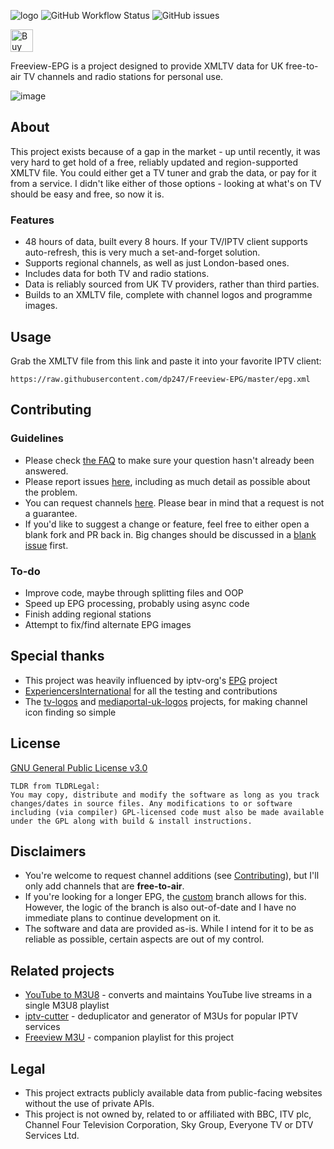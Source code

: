
![logo](https://user-images.githubusercontent.com/9065463/232618260-d9017259-1786-4d85-807f-63752143d403.png)
![GitHub Workflow Status](https://img.shields.io/github/actions/workflow/status/dp247/Freeview-EPG/actions.yml?color=%232ca9bc&label=EPG%20Generation&style=flat-square) ![GitHub issues](https://img.shields.io/github/issues-raw/dp247/Freeview-EPG?color=%232ca9bc&style=flat-square)

<a href='https://ko-fi.com/K3K4EYJL5' target='_blank'><img height='36' style='border:0px;height:36px;' src='https://storage.ko-fi.com/cdn/kofi2.png?v=3' border='0' alt='Buy Me a Coffee at ko-fi.com' /></a>

Freeview-EPG is a project designed to provide XMLTV data for UK free-to-air TV channels and radio stations for personal use.

![image](https://user-images.githubusercontent.com/9065463/235314658-369f0825-692c-4626-8938-d3f60de3d167.png)

## About
This project exists because of a gap in the market - up until recently, it was very hard to get hold of a free, reliably updated and region-supported XMLTV file. You could either get a TV tuner and grab the data, or pay for it from a service. I didn't like either of those options - looking at what's on TV should be easy and free, so now it is.
### Features
- 48 hours of data, built every 8 hours. If your TV/IPTV client supports auto-refresh, this is very much a set-and-forget solution.
- Supports regional channels, as well as just London-based ones.
- Includes data for both TV and radio stations.
- Data is reliably sourced from UK TV providers, rather than third parties. 
- Builds to an XMLTV file, complete with channel logos and programme images.

## Usage
Grab the XMLTV file from this link and paste it into your favorite IPTV client:
```
https://raw.githubusercontent.com/dp247/Freeview-EPG/master/epg.xml
```

## Contributing
### Guidelines
- Please check [the FAQ](https://github.com/dp247/Freeview-EPG/wiki/FAQ) to make sure your question hasn't already been answered.
- Please report issues [here](https://github.com/dp247/Freeview-EPG/issues/new?assignees=&labels=bug&template=issue-report.md&title=%5BIssue%5D), including as much detail as possible about the problem.
- You can request channels [here](https://github.com/dp247/Freeview-EPG/issues/new?assignees=&labels=channel&template=channel-request.md&title=%5BChannel+request%5D). Please bear in mind that a request is not a guarantee.
- If you'd like to suggest a change or feature, feel free to either open a blank fork and PR back in. Big changes should be discussed in a [blank issue](https://github.com/dp247/Freeview-EPG/issues/new) first.

### To-do
- Improve code, maybe through splitting files and OOP
- Speed up EPG processing, probably using async code
- Finish adding regional stations
- Attempt to fix/find alternate EPG images

## Special thanks
- This project was heavily influenced by iptv-org's [EPG](https://github.com/iptv-org/epg) project
- [ExperiencersInternational](https://github.com/ExperiencersInternational) for all the testing and contributions
- The [tv-logos](https://github.com/tv-logo/tv-logos) and [mediaportal-uk-logos](https://github.com/Jasmeet181/mediaportal-uk-logos) projects, for making channel icon finding so simple


## License
[GNU General Public License v3.0](https://github.com/dp247/Freeview-EPG/blob/master/LICENSE)
```text
TLDR from TLDRLegal:
You may copy, distribute and modify the software as long as you track changes/dates in source files. Any modifications to or software including (via compiler) GPL-licensed code must also be made available under the GPL along with build & install instructions.

```

## Disclaimers
- You're welcome to request channel additions (see [Contributing](#contributing)), but I'll only add channels that are **free-to-air**.
- If you're looking for a longer EPG, the [custom](https://github.com/dp247/Freeview-EPG/tree/custom) branch allows for this. However, the logic of the branch is also out-of-date and I have no immediate plans to continue development on it.
- The software and data are provided as-is. While I intend for it to be as reliable as possible, certain aspects are out of my control.

## Related projects
- [YouTube to M3U8](https://github.com/dp247/YouTubeToM3U8) - converts and maintains YouTube live streams in a single M3U8 playlist
- [iptv-cutter](https://github.com/dp247/iptv-cutter) - deduplicator and generator of M3Us for popular IPTV services
- [Freeview M3U](https://github.com/ExperiencersInternational/tvsetup) - companion playlist for this project

## Legal
- This project extracts publicly available data from public-facing websites without the use of private APIs. 
- This project is not owned by, related to or affiliated with BBC, ITV plc, Channel Four Television Corporation, Sky Group, Everyone TV or DTV Services Ltd. 

